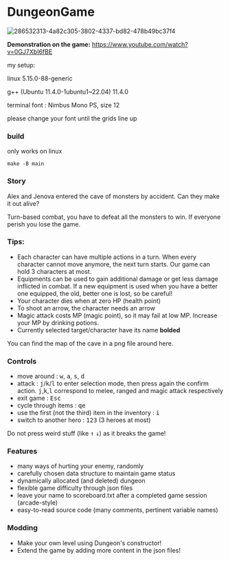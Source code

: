 # DungeonGame
![286532313-4a82c305-3802-4337-bd82-478b49bc37f4](https://github.com/KLYang1412/COMP2113-Group107-/assets/56218754/22efd8e2-6ff5-4375-9fcd-1aa1ccf62223)

**Demonstration on the game:**
https://www.youtube.com/watch?v=0GJ7XbI6fBE


my setup:

linux 5.15.0-88-generic

g++ (Ubuntu 11.4.0-1ubuntu1~22.04) 11.4.0

terminal font : Nimbus Mono PS, size 12

please change your font until the grids line up

### build

only works on linux

`make -B main`

### Story

Alex and Jenova entered the cave of monsters by accident. Can they make it out alive?

Turn-based combat, you have to defeat all the monsters to win. If everyone perish you lose the game.

### Tips:
- Each character can have multiple actions in a turn. When every character cannot move anymore, the next turn starts. Our game can hold 3 characters at most.
- Equipments can be used to gain additional damage or get less damage inflicted in combat. If a new equipment is used when you have a better one equipped, the old, better one is lost, so be careful!
- Your character dies when at zero HP (health point)
- To shoot an arrow, the character needs an arrow
- Magic attack costs MP (magic point), so it may fail at low MP. Increase your MP by drinking potions.
- Currently selected target/character have its name **bolded**

You can find the map of the cave in a png file around here. 

### Controls

- move around : <kbd>w</kbd>, <kbd>a</kbd>, <kbd>s</kbd>, <kbd>d</kbd>
- attack : <kbd>j</kbd>/<kbd>k</kbd>/<kbd>l</kbd> to enter selection mode, then press again the confirm action. <kbd>j</kbd>,<kbd>k</kbd>,<kbd>l</kbd> correspond to melee, ranged and magic attack respectively
- exit game : <kbd>Esc</kbd>
- cycle through items : <kbd>q</kbd><kbd>e</kbd>
- use the first (not the third) item in the inventory : <kbd>i</kbd>
- switch to another hero : <kbd>1</kbd><kbd>2</kbd><kbd>3</kbd> (3 heroes at most)

Do not press weird stuff (like <kbd>↑</kbd> <kbd>↓</kbd>) as it breaks the game!

### Features
- many ways of hurting your enemy, randomly
- carefully chosen data structure to maintain game status
- dynamically allocated (and deleted) dungeon
- flexible game difficulty through json files
- leave your name to scoreboard.txt after a completed game session (arcade-style)
- easy-to-read source code (many comments, pertinent variable names)

### Modding
- Make your own level using Dungeon's constructor!
- Extend the game by adding more content in the json files!
